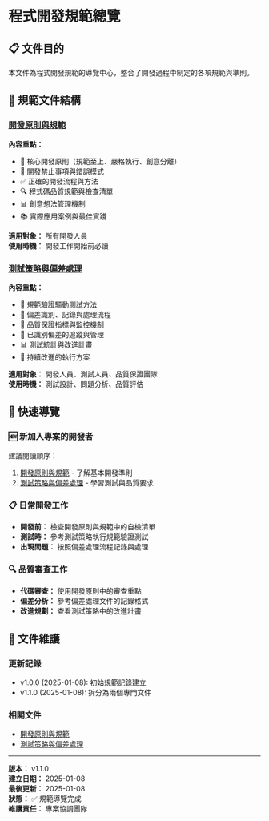 # 程式開發規範總覽

## 📋 文件目的

本文件為程式開發規範的導覽中心，整合了開發過程中制定的各項規範與準則。

## 📁 規範文件結構

### **[開發原則與規範](./開發原則與規範.md)**
**內容重點：**
- 🎯 核心開發原則（規範至上、嚴格執行、創意分離）
- 🚫 開發禁止事項與錯誤模式
- ✅ 正確的開發流程與方法
- 🔍 程式碼品質規範與檢查清單
- 📊 創意想法管理機制
- 📚 實際應用案例與最佳實踐

**適用對象：** 所有開發人員  
**使用時機：** 開發工作開始前必讀

### **[測試策略與偏差處理](./測試策略與偏差處理.md)**
**內容重點：**
- 🧪 規範驗證驅動測試方法
- 📝 偏差識別、記錄與處理流程
- 🎯 品質保證指標與監控機制
- 🔧 已識別偏差的追蹤與管理
- 📊 測試統計與改進計畫
- 🚀 持續改進的執行方案

**適用對象：** 開發人員、測試人員、品質保證團隊  
**使用時機：** 測試設計、問題分析、品質評估

## 🎯 快速導覽

### **🆕 新加入專案的開發者**
建議閱讀順序：
1. [開發原則與規範](./開發原則與規範.md) - 了解基本開發準則
2. [測試策略與偏差處理](./測試策略與偏差處理.md) - 學習測試與品質要求

### **📋 日常開發工作**
- **開發前：** 檢查開發原則與規範中的自檢清單
- **測試時：** 參考測試策略執行規範驗證測試
- **出現問題：** 按照偏差處理流程記錄與處理

### **🔍 品質審查工作**
- **代碼審查：** 使用開發原則中的審查重點
- **偏差分析：** 參考偏差處理文件的記錄格式
- **改進規劃：** 查看測試策略中的改進計畫

## 🔄 文件維護

### **更新記錄**
- v1.0.0 (2025-01-08): 初始規範記錄建立
- v1.1.0 (2025-01-08): 拆分為兩個專門文件

### **相關文件**
- [開發原則與規範](./開發原則與規範.md)
- [測試策略與偏差處理](./測試策略與偏差處理.md)

---

**版本：** v1.1.0  
**建立日期：** 2025-01-08  
**最後更新：** 2025-01-08  
**狀態：** ✅ 規範導覽完成  
**維護責任：** 專案協調團隊